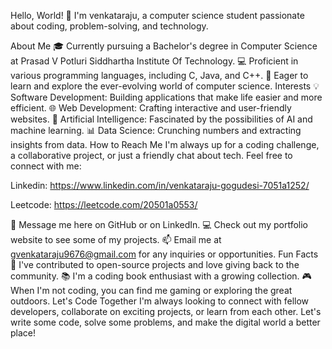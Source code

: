 Hello, World! 👋
I'm venkataraju, a computer science student passionate about coding, problem-solving, and technology.

About Me
🎓 Currently pursuing a Bachelor's degree in Computer Science at Prasad V Potluri Siddhartha Institute Of Technology.
💻 Proficient in various programming languages, including C, Java, and C++.
🧠 Eager to learn and explore the ever-evolving world of computer science.
Interests
💡 Software Development: Building applications that make life easier and more efficient.
🌐 Web Development: Crafting interactive and user-friendly websites.
🤖 Artificial Intelligence: Fascinated by the possibilities of AI and machine learning.
📊 Data Science: Crunching numbers and extracting insights from data.
How to Reach Me
I'm always up for a coding challenge, a collaborative project, or just a friendly chat about tech. Feel free to connect with me:

Linkedin: https://www.linkedin.com/in/venkataraju-gogudesi-7051a1252/

Leetcode: https://leetcode.com/20501a0553/

💬 Message me here on GitHub or on LinkedIn.
💻 Check out my portfolio website to see some of my projects.
📫 Email me at gvenkataraju9676@gmail.com for any inquiries or opportunities.
Fun Facts
🚀 I've contributed to open-source projects and love giving back to the community.
📚 I'm a coding book enthusiast with a growing collection.
🎮 When I'm not coding, you can find me gaming or exploring the great outdoors.
Let's Code Together
I'm always looking to connect with fellow developers, collaborate on exciting projects, or learn from each other. Let's write some code, solve some problems, and make the digital world a better place!
